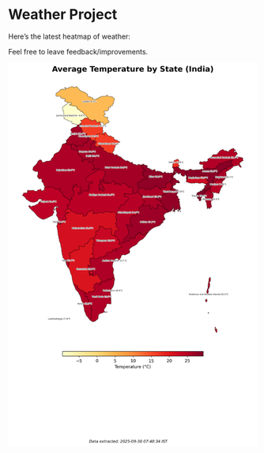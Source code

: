 # Weather Project

Here’s the latest heatmap of weather:

Feel free to leave feedback/improvements.

![India Heatmap](docs/assets/india_heatmap.png?v=DB3C1C)
